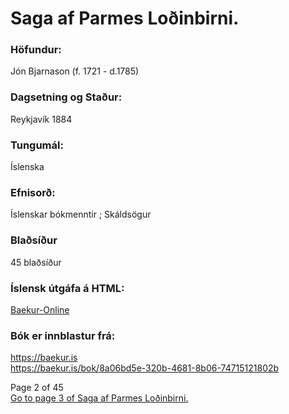 
# Saga af Parmes Loðinbirni.

### Höfundur: 
Jón Bjarnason (f. 1721 - d.1785)

### Dagsetning og Staður: 
Reykjavík 1884
            
### Tungumál:
Íslenska

### Efnisorð:
Íslenskar bókmenntir ; 
Skáldsögur

### Blaðsíður
45 blaðsíður

### Íslensk útgáfa á HTML: 
[Baekur-Online](https://github.com/baekur-online)

### Bók er innblastur frá: 
<a href ="https://baekur.is">https://baekur.is</a><br/>
<a href="https://baekur.is/bok/8a06bd5e-320b-4681-8b06-74715121802b">https://baekur.is/bok/8a06bd5e-320b-4681-8b06-74715121802b</a>

Page 2 of 45\
[Go to page 3 of Saga af Parmes Loðinbirni.](https://baekur-online.github.io/jon-bjarnason-online/saga-af-parmes-loðinbirni-page-3.html)
